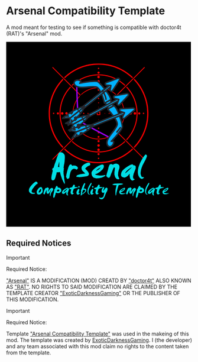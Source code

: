 # Arsenal Compatibility Template
A mod meant for testing to see if something is compatible with doctor4t (RAT)'s "Arsenal" mod.

![Arsenal Compatibility Tempalte logo](src/main/resources/assets/arsenal_compatibility_template/icon.png)

## Required Notices

> [!IMPORTANT]
> Required Notice:
> 
> ["Arsenal"](https://modrinth.com/mod/arsenal) IS A MODIFICATION (MOD) CREATD BY ["doctor4t"](https://www.youtube.com/@doctor4t) ALSO KNOWN AS ["RAT"](https://modrinth.com/user/RAT). NO RIGHTS TO SAID MODIFICATION ARE CLAIMED BY THE TEMPLATE CREATOR ["ExoticDarknessGaming"](https://www.youtube.com/@ExoticDarknessGaming) OR THE PUBLISHER OF THIS MODIFICATION.

> [!IMPORTANT]
> Required Notice:
> 
> Template ["Arsenal Compatibility Template"](https://github.com/ExoticDG/Arsenal_Compatibility_Template) was used in the makeing of this mod. The template was created by [ExoticDarknessGaming](https://www.youtube.com/@ExoticDarknessGaming). I (the developer) and any team associated with this mod claim no rights to the content taken from the template.
